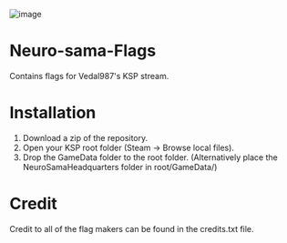 ![image](https://github.com/Tumppi066/Neuro-sama-Flags/assets/83072683/f531552a-353d-4892-a0f8-d319aa2a3456)
# Neuro-sama-Flags
Contains flags for Vedal987's KSP stream.

# Installation
1. Download a zip of the repository.
2. Open your KSP root folder (Steam -> Browse local files).
3. Drop the GameData folder to the root folder.
(Alternatively place the NeuroSamaHeadquarters folder in root/GameData/)

# Credit
Credit to all of the flag makers can be found in the credits.txt file.
